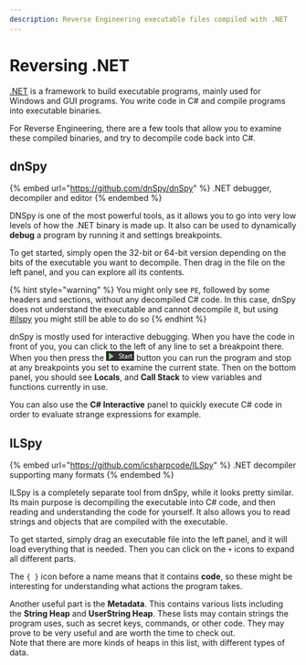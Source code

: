 ```yaml
---
description: Reverse Engineering executable files compiled with .NET
---
```


# Reversing .NET

[.NET](https://dotnet.microsoft.com/en-us/) is a framework to build executable programs, mainly used for Windows and GUI programs. You write code in C# and compile programs into executable binaries.&#x20;

For Reverse Engineering, there are a few tools that allow you to examine these compiled binaries, and try to decompile code back into C#.&#x20;

## dnSpy

{% embed url="https://github.com/dnSpy/dnSpy" %}
.NET debugger, decompiler and editor
{% endembed %}

DNSpy is one of the most powerful tools, as it allows you to go into very low levels of how the .NET binary is made up. It also can be used to dynamically **debug** a program by running it and settings breakpoints.&#x20;

To get started, simply open the 32-bit or 64-bit version depending on the bits of the executable you want to decompile. Then drag in the file on the left panel, and you can explore all its contents.&#x20;

{% hint style="warning" %}
You might only see `PE`, followed by some headers and sections, without any decompiled C# code. In this case, dnSpy does not understand the executable and cannot decompile it, but using [#ilspy](windows-.net.md#ilspy "mention") you might still be able to do so
{% endhint %}

dnSpy is mostly used for interactive debugging. When you have the code in front of you, you can click to the left of any line to set a breakpoint there. When you then press the ![](<../.gitbook/assets/image (3).png>) button you can run the program and stop at any breakpoints you set to examine the current state. Then on the bottom panel, you should see **Locals**, and **Call Stack** to view variables and functions currently in use.&#x20;

You can also use the **C# Interactive** panel to quickly execute C# code in order to evaluate strange expressions for example.&#x20;

## ILSpy

{% embed url="https://github.com/icsharpcode/ILSpy" %}
.NET decompiler supporting many formats
{% endembed %}

ILSpy is a completely separate tool from dnSpy, while it looks pretty similar. Its main purpose is decompiling the executable into C# code, and then reading and understanding the code for yourself. It also allows you to read strings and objects that are compiled with the executable.&#x20;

To get started, simply drag an executable file into the left panel, and it will load everything that is needed. Then you can click on the `+` icons to expand all different parts.&#x20;

The `{ }` icon before a name means that it contains **code**, so these might be interesting for understanding what actions the program takes.&#x20;

Another useful part is the **Metadata**. This contains various lists including the **String Heap** and **UserString Heap**. These lists may contain strings the program uses, such as secret keys, commands, or other code. They may prove to be very useful and are worth the time to check out. \
Note that there are more kinds of heaps in this list, with different types of data.

